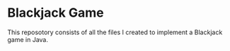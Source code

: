 # Blackjack Game
This reposotory consists of all the files I created to implement a Blackjack game in Java. 
